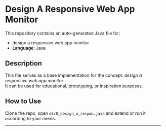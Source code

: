 # Design A Responsive Web App Monitor

This repository contains an auto-generated Java file for:

- design a responsive web app monitor
- **Language**: Java

## Description

This file serves as a base implementation for the concept: *design a responsive web app monitor*.  
It can be used for educational, prototyping, or inspiration purposes.

## How to Use

Clone the repo, open `dlr0_design_a_respon.java` and extend or run it according to your needs.

---


